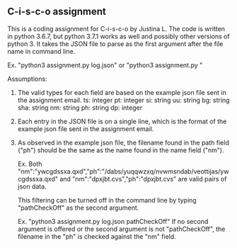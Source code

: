 ## C-i-s-c-o assignment

This is a coding assignment for C-i-s-c-o by Justina L.
The code is written in python 3.6.7, but python 3.7.1 works as well and possibly other versions of python 3. It takes the JSON file to parse as the first argument after the file name in command line.

Ex. "python3 assignment.py log.json" or "python3 assignment.py <path to file from current directory>"

Assumptions:
1. The valid types for each field are based on the example json file sent in the assignment email.
ts: integer
pt: integer
si: string
uu: string
bg: string
sha: string
nm: string
ph: string
dp: integer

2. Each entry in the JSON file is on a single line, which is the format of the example json file sent in the assignment email.
3. As observed in the example json file, the filename found in the path field ("ph") should be the same as the name found in the name field ("nm").

   Ex. Both "nm":"ywcgdssxa.qxd","ph":"/dabs/yuqqwzxq/nvwmsndab/veottijas/ywcgdssxa.qxd" and "nm":"dpxjbt.cvs","ph":"dpxjbt.cvs" are valid pairs of json data.  

   This filtering can be turned off in the command line by typing "pathCheckOff" as the second argument.  

   Ex. "python3 assignment.py log.json pathCheckOff" If no second argument is offered or the second argument is not "pathCheckOff", the filename in the "ph" is checked against the "nm" field.  
